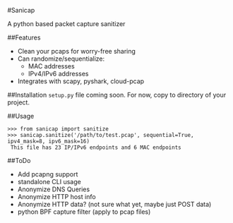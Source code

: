#Sanicap

A python based packet capture sanitizer

##Features
* Clean your pcaps for worry-free sharing
* Can randomize/sequentialize:
    * MAC addresses
    * IPv4/IPv6 addresses
* Integrates with scapy, pyshark, cloud-pcap

##Installation
`setup.py` file coming soon. For now, copy to directory of your project.

##Usage

    >>> from sanicap import sanitize
	>>> sanicap.sanitize('/path/to/test.pcap', sequential=True, ipv4_mask=8, ipv6_mask=16)
     This file has 23 IP/IPv6 endpoints and 6 MAC endpoints

##ToDo
* Add pcapng support
* standalone CLI usage
* Anonymize DNS Queries
* Anonymize HTTP host info
* Anonymize HTTP data? (not sure what yet, maybe just POST data)
* python BPF capture filter (apply to pcap files)